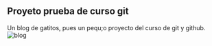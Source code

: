 ## Proyeto prueba de curso git
Un blog de gatitos, pues un pequ;o proyecto del curso de git y github.
![blog](https://user-images.githubusercontent.com/73970486/116950354-be9a2180-ac52-11eb-9a3d-e0c45c5837e6.png)

